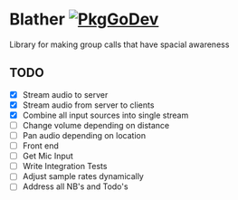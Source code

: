 # Blather [![PkgGoDev](https://pkg.go.dev/badge/github.com/aleitner/blather)](https://pkg.go.dev/github.com/aleitner/blather)
Library for making group calls that have spacial awareness

## TODO
- [x] Stream audio to server
- [x] Stream audio from server to clients
- [x] Combine all input sources into single stream
- [ ] Change volume depending on distance
- [ ] Pan audio depending on location
- [ ] Front end
- [ ] Get Mic Input
- [ ] Write Integration Tests
- [ ] Adjust sample rates dynamically
- [ ] Address all NB's and Todo's
